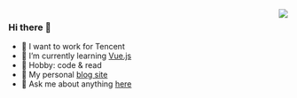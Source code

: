 
<a href="#">
  <img align="right" src="https://github-readme-stats.vercel.app/api?username=JCCGG&&hide_border=true&count_private=true&show_icons=true&include_all_commits=true">
</a>

### Hi there 👋

<!--
Here are some ideas to get you started:

- 🔭 I’m currently working on ...
- 🌱 I’m currently learning ...
- 👯 I’m looking to collaborate on ...
- 🤔 I’m looking for help with ...
- 💬 Ask me about ...
- 📫 How to reach me: ...
- 😄 Pronouns: ...
- ⚡ Fun fact: ...
  -->

- 🔭 I want to work for Tencent
- 🌱 I’m currently learning [Vue.js](https://github.com/vuejs/vue)
- 🏓 Hobby: code & read
- 👋 My personal [blog site](http://wwdab.cn/)
- 💬 Ask me about anything [here](https://github.com/JCCGG/JCCGG/issues)
